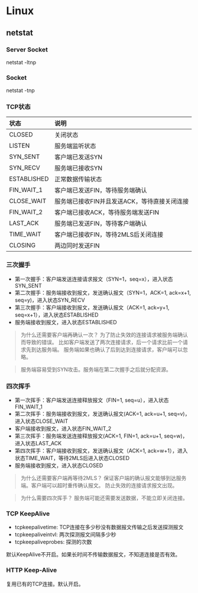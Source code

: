# Linux

## netstat

### Server Socket
netstat -ltnp

### Socket
netstat -tnp


### TCP状态
状态 | 说明
:------ | :------
CLOSED | 关闭状态
LISTEN | 服务端监听状态
SYN_SENT | 客户端已发送SYN
SYN_RECV | 服务端已接收SYN
ESTABLISHED | 正常数据传输状态
FIN_WAIT_1 | 客户端已发送FIN，等待服务端确认
CLOSE_WAIT | 服务端已接收FIN并且发送ACK，等待直接关闭连接
FIN_WAIT_2 | 客户端已接收ACK，等待服务端发送FIN
LAST_ACK | 服务端已发送FIN，等待客户端确认
TIME_WAIT | 客户端已接收FIN，等待2MLS后关闭连接
CLOSING | 两边同时发送FIN

### 三次握手
* 第一次握手：客户端发送连接请求报文（SYN=1，seq=x），进入状态SYN_SENT
* 第二次握手：服务端接收到报文，发送确认报文（SYN=1，ACK=1, ack=x+1, seq=y)，进入状态SYN_RECV
* 第三次握手：客户端接收到报文，发送确认报文（ACK=1, ack=y+1, seq=x+1），进入状态ESTABLISHED
* 服务端接收到报文，进入状态ESTABLISHED

> 为什么还需要客户端再确认一次？
为了防止失效的连接请求被服务端确认而导致的错误。
比如客户端发送了两次连接请求，后一个请求比前一个请求先到达服务端。
服务端如果也确认了后到达到连接请求，客户端可以忽略。

> 服务端容易受到SYN攻击。服务端在第二次握手之后就分配资源。


### 四次挥手
* 第一次挥手：客户端发送连接释放报文（FIN=1, seq=u），进入状态FIN_WAIT_1
* 第二次挥手：服务端接收到报文，发送确认报文(ACK=1, ack=u+1, seq=v)，进入状态CLOSE_WAIT
* 客户端接收到报文，进入状态FIN_WAIT_2
* 第三次挥手：服务端发送连接释放报文(ACK=1, FIN=1, ack=u+1, seq=w)，进入状态LAST_ACK
* 第四次挥手：客户端接收到报文，发送确认报文（ACK=1, ack=w+1），进入状态TIME_WAIT，等待2MLS后进入状态CLOSED
* 服务端接收到报文，进入状态CLOSED

> 为什么还需要客户端再等待2MLS？
保证客户端的确认报文能够到达服务端。客户端可以超时重传确认报文。
防止失效的连接请求报文出现。

> 为什么需要四次挥手？
服务端可能还需要发送数据，不能立即关闭连接。


### TCP KeepAlive
* tcpkeepalivetime: TCP连接在多少秒没有数据报文传输之后发送探测报文
* tcpkeepaliveintvl: 两次探测报文间隔多少秒
* tcpkeepaliveprobes: 探测的次数

默认KeepAlive不开启。如果长时间不传输数据报文，不知道连接是否有效。

### HTTP Keep-Alive
复用已有的TCP连接。默认开启。

